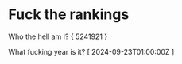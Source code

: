 # Fuck the rankings

Who the hell am I?
{ 5241921 }

What fucking year is it?
[ 2024-09-23T01:00:00Z ]
